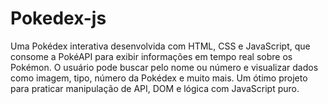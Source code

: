 # Pokedex-js
Uma Pokédex interativa desenvolvida com HTML, CSS e JavaScript, que consome a PokéAPI para exibir informações em tempo real sobre os Pokémon. O usuário pode buscar pelo nome ou número e visualizar dados como imagem, tipo, número da Pokédex e muito mais. Um ótimo projeto para praticar manipulação de API, DOM e lógica com JavaScript puro.
